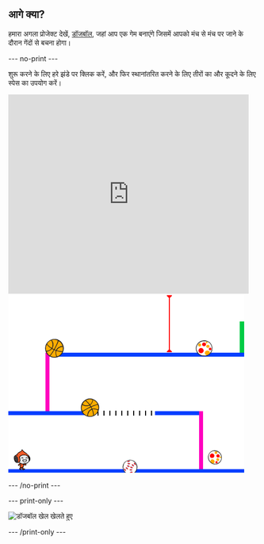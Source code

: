 ## आगे क्या?

हमारा अगला प्रोजेक्ट देखें, [डॉजबॉल](https://projects.raspberrypi.org/en/projects/dodgeball?utm_source=pathway&utm_medium=whatnext&utm_campaign=projects), जहां आप एक गेम बनाएंगे जिसमें आपको मंच से मंच पर जाने के दौरान गेंदों से बचना होगा।

\--- no-print \---

शुरू करने के लिए हरे झंडे पर क्लिक करें, और फिर स्थानांतरित करने के लिए तीरों का और कूदने के लिए <kbd>स्पेस</kbd> का उपयोग करें।

<div class="scratch-preview">
  <iframe allowtransparency="true" width="485" height="402" src="https://scratch.mit.edu/projects/embed/251809924/?autostart=false" frameborder="0" scrolling="no"></iframe>
  <img src="images/dodge-final.png">
</div>

\--- /no-print \---

\--- print-only \---

![डॉजबॉल खेल खेलते हुए](images/dodgeball-showcase.png)

\--- /print-only \---